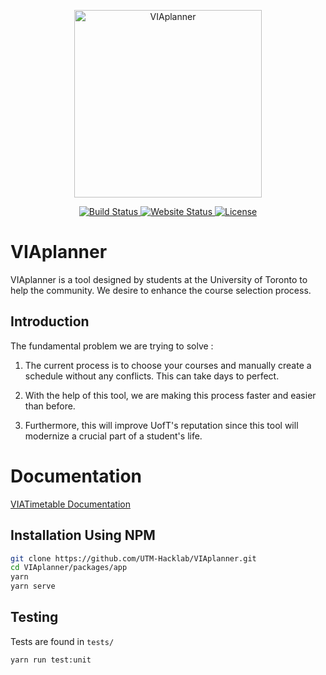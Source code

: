 <p align="center">
  <a href="https://docs.viaplanner.ca/" target="_blank">
    <img alt="VIAplanner" width="300" src="./VIA-Planner-Blue.png">
  </a>
</p>

<p align="center"> 
   <a href="https://app.netlify.com/sites/viatimetable/deploys">
    <img alt="Build Status" src="https://api.netlify.com/api/v1/badges/3b870967-d243-450c-8672-3add3187a16f/deploy-status">
  </a>
  <a href="https://viaplanner.ca">
    <img alt="Website Status" src="https://img.shields.io/endpoint?url=https://api.viaplanner.ca/status/timetable&style=flat">
  </a>
  <a href="https://github.com/UTM-Hacklab/VIAplanner/blob/master/LICENSE">
    <img alt="License" src="https://img.shields.io/badge/license-GPL-green?style=flat">
  </a>
</p>


# VIAplanner

VIAplanner is a tool designed by students at the University of Toronto to help the community. We desire to enhance the course selection process.

## Introduction

The fundamental problem we are trying to solve :
1. The current process is to choose your courses and manually create a schedule without any conflicts. This can take days to perfect.

2. With the help of this tool, we are making this process faster and easier than before.

3. Furthermore, this will improve UofT's reputation since this tool will modernize a crucial part of a student's life.

# Documentation
[VIATimetable Documentation](https://docs.viaplanner.ca)

## Installation Using NPM

```sh
git clone https://github.com/UTM-Hacklab/VIAplanner.git
cd VIAplanner/packages/app
yarn
yarn serve
```

## Testing

Tests are found in `tests/`

```sh
yarn run test:unit
```
